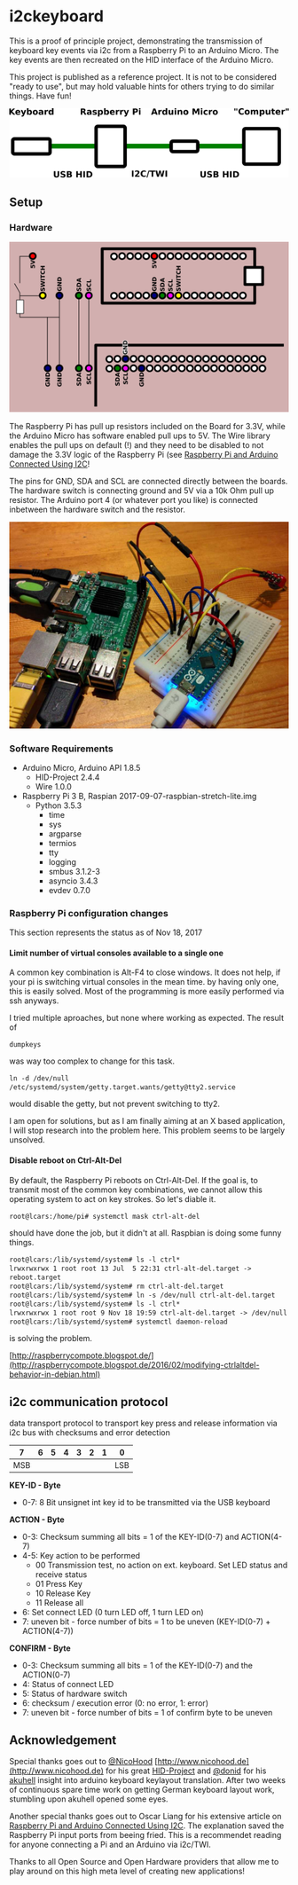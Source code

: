 # i2ckeyboard

This is a proof of principle project, demonstrating the transmission of keyboard
key events via i2c from a Raspberry Pi to an Arduino Micro. The key events are
then recreated on the HID interface of the Arduino Micro.

This project is published as a reference project. It is not to be considered
"ready to use", but may hold valuable hints for others trying to do similar
things. Have fun!

![Usecase Diagramm](img/usecase-sheme.png)


## Setup

### Hardware

![Connection Diagramm](img/connection-diagramm.png)

The Raspberry Pi has pull up resistors included on the Board for 3.3V, while the Arduino Micro has software enabled pull ups to 5V. The Wire library enables the pull ups on default (!) and they need to be disabled to not damage the 3.3V logic of the Raspberry Pi (see [Raspberry Pi and Arduino Connected Using I2C](https://oscarliang.com/raspberry-pi-arduino-connected-i2c/)!

The pins for GND, SDA and SCL are connected directly between the boards. The hardware switch is connecting ground and 5V via a 10k Ohm pull up resistor. The Arduino port 4 (or whatever port you like) is connected inbetween the hardware switch and the resistor.

![Breadboard setup of Raspberry Pi and Arduino Micro](/img/i2ckeyboard-setup.jpg)

### Software Requirements

* Arduino Micro, Arduino API 1.8.5
  * HID-Project 2.4.4
  * Wire 1.0.0
* Raspberry Pi 3 B, Raspian 2017-09-07-raspbian-stretch-lite.img
  * Python 3.5.3
    * time
    * sys
    * argparse
    * termios
    * tty
    * logging
    * smbus 3.1.2-3
    * asyncio 3.4.3
    * evdev 0.7.0

### Raspberry Pi configuration changes

This section represents the status as of Nov 18, 2017

#### Limit number of virtual consoles available to a single one

A common key combination is Alt-F4 to close windows. It does not help, if your
pi is switching virtual consoles in the mean time. by having only one, this is
easily solved. Most of the programming is more easily performed via ssh
anyways.

I tried multiple aproaches, but none where working as expected. The result of

```
dumpkeys
```

was way too complex to change for this task.

```
ln -d /dev/null /etc/systemd/system/getty.target.wants/getty@tty2.service
```

would disable the getty, but not prevent switching to tty2.

I am open for solutions, but as I am finally aiming at an X based application,
I will stop research into the problem here. This problem seems to be largely
unsolved.


#### Disable reboot on Ctrl-Alt-Del

By default, the Raspberry Pi reboots on Ctrl-Alt-Del. If the goal is, to
transmit most of the common key combinations, we cannot allow this operating
system to act on key strokes. So let's diable it.

```
root@lcars:/home/pi# systemctl mask ctrl-alt-del
```

should have done the job, but it didn't at all. Raspbian is doing some funny
things.

```
root@lcars:/lib/systemd/system# ls -l ctrl*
lrwxrwxrwx 1 root root 13 Jul  5 22:31 ctrl-alt-del.target -> reboot.target
root@lcars:/lib/systemd/system# rm ctrl-alt-del.target 
root@lcars:/lib/systemd/system# ln -s /dev/null ctrl-alt-del.target
root@lcars:/lib/systemd/system# ls -l ctrl*
lrwxrwxrwx 1 root root 9 Nov 18 19:59 ctrl-alt-del.target -> /dev/null
root@lcars:/lib/systemd/system# systemctl daemon-reload
```

is solving the problem.

[http://raspberrycompote.blogspot.de/](http://raspberrycompote.blogspot.de/2016/02/modifying-ctrlaltdel-behavior-in-debian.html)

## i2c communication protocol

data transport protocol to transport key press and release information via i2c
bus with checksums and error detection

7|6|5|4|3|2|1|0
-|-|-|-|-|-|-|-
MSB|||||||LSB

__KEY-ID - Byte__
* 0-7: 8 Bit unsignet int key id to be transmitted via the USB keyboard
  
__ACTION - Byte__
* 0-3: Checksum summing all bits = 1 of the KEY-ID(0-7) and ACTION(4-7)
* 4-5: Key action to be performed
  * 00  Transmission test, no action on ext. keyboard. Set LED status and receive status
  * 01  Press Key
  * 10  Release Key
  * 11  Release all
* 6: Set connect LED (0 turn LED off, 1 turn LED on)
* 7: uneven bit - force number of bits = 1 to be uneven (KEY-ID(0-7) + ACTION(4-7))
    
__CONFIRM - Byte__
* 0-3: Checksum summing all bits = 1 of the KEY-ID(0-7) and the ACTION(0-7)
* 4: Status of connect LED
* 5: Status of hardware switch
* 6: checksum / execution error (0: no error, 1: error)
* 7: uneven bit - force number of bits = 1 of confirm byte to be uneven

## Acknowledgement

Special thanks goes out to [@NicoHood](https://github.com/NicoHood)
[http://www.nicohood.de](http://www.nicohood.de) for his great
[HID-Project](https://github.com/NicoHood/HID) and
[@donid](https://github.com/donid) for his
[akuhell](https://github.com/donid/akuhell) insight into arduino keyboard
keylayout translation. After two weeks of continuous spare time work on getting
German keyboard layout work, stumbling upon akuhell opened some eyes.

Another special thanks goes out to Oscar Liang for his extensive article on
[Raspberry Pi and Arduino Connected Using
I2C](https://oscarliang.com/raspberry-pi-arduino-connected-i2c/). The
explanation saved the Raspberry Pi input ports from beeing fried. This is a
recommendet reading for anyone connecting a Pi and an Arduino via i2c/TWI.

Thanks to all Open Source and Open Hardware providers that allow me to play 
around on this high meta level of creating new applications!
